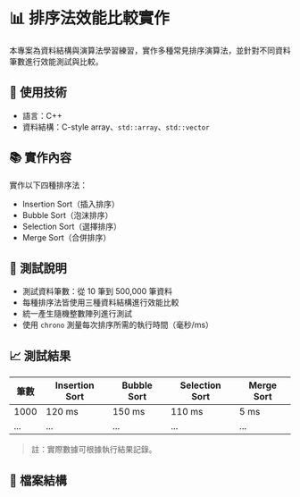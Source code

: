 # 📊 排序法效能比較實作

本專案為資料結構與演算法學習練習，實作多種常見排序演算法，並針對不同資料筆數進行效能測試與比較。

## 🔧 使用技術
- 語言：C++
- 資料結構：C-style array、`std::array`、`std::vector`

## 📚 實作內容
實作以下四種排序法：
- Insertion Sort（插入排序）
- Bubble Sort（泡沫排序）
- Selection Sort（選擇排序）
- Merge Sort（合併排序）

## 🧪 測試說明
- 測試資料筆數：從 10 筆到 500,000 筆資料
- 每種排序法皆使用三種資料結構進行效能比較
- 統一產生隨機整數陣列進行測試
- 使用 `chrono` 測量每次排序所需的執行時間（毫秒/ms）

## 📈 測試結果
| 筆數 | Insertion Sort | Bubble Sort | Selection Sort | Merge Sort |
|------|----------------|-------------|----------------|-------------|
| 1000 | 120 ms         | 150 ms      | 110 ms         | 5 ms        |
| ...  | ...            | ...         | ...            | ...         |

> 註：實際數據可根據執行結果記錄。

## 📁 檔案結構
